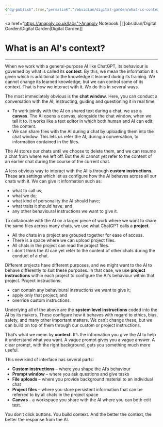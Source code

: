 ```yaml
---
{"dg-publish":true,"permalink":"/obsidian/digital-garden/what-is-context/","created":"2025-08-03T08:49:16.639+01:00","updated":"2025-08-16T09:37:43.758+01:00"}
---
```


<a href="https://anapoly.co.uk/labs">Anapoly Notebook</a> | [[obsidian/Digital Garden/Digital Garden\|Digital Garden]] 

# What is an AI's context?

---

When we work with a general-purpose AI like ChatGPT, its behaviour is governed by what is called its **context**. By this, we mean the information it is given which is additional to the knowledge it learned during its training. We cannot change its learned knowledge, but we can control some of its context.  That is how we interact with it.  We do this in several ways. 
 
 The most immediately obvious is the **chat window**. Here, you can conduct a conversation with the AI, instructing, guiding and questioning it in real time. 
- To work jointly with the AI on shared text during a chat, we use a **canvas**. The AI opens a canvas, alongside the chat window, when we tell it to. It works like a text editor in which both human and AI can edit the content. 
- We can share files with the AI during a chat by uploading them into the chat window. This lets us refer the AI, during a conversation, to information contained in the files. 

The AI stores our chats until we choose to delete them, and we can resume a chat from where we left off. But the AI cannot yet refer to the content of an earlier chat during the course of the current chat. 

A less obvious way to interact with the AI is through **custom instructions**. These are settings which let us configure how the AI behaves across all our chats with it. We can give it information such as:
- what to call us;
- what we do;
- what kind of personality the AI should have;
- what traits it should have; and
- any other behavioural instructions we want to give it. 

To collaborate with the AI on a larger piece of work where we want to share the same files across many chats, we use what ChatGPT calls a **project**. 
- All the chats in a project are grouped together for ease of access.
- There is a space where we can upload project files.
- All chats in the project can read the project files.
- I don't think the AI can yet refer to the content of other chats during the conduct of a chat. 

Different projects have different purposes, and we might want to the AI to behave differently to suit these purposes. In that case, we use **project instructions** within each project to configure the AI's behaviour within that project. Project instructions:
- can contain any behavioural instructions we want to give it;
- apply only that project; and
- override custom instructions.

Underlying all of the above are the **system level instructions** coded into the AI by its makers. These configure how it behaves with regard to ethics, bias, safety, and many other important matters. We can't change these, but we can build on top of them through our custom or project instructions.

That’s what we mean by **context**. It’s the information you give the AI to help it understand what you want. A vague prompt gives you a vague answer. A clear prompt, with the right background, gets you something much more useful.

This new kind of interface has several parts:

- **Custom instructions** – where you shape the AI’s behaviour
- **Prompt window** – where you ask questions and give tasks
- **File uploads** – where you provide background material to an individual chat
- **Project files** – where you store persistent information that can be referred to by all chats in the project space
- **Canvas** – a workspace you share with the AI where you can both edit text.

You don’t click buttons. You build context. And the better the context, the better the response from the AI.

